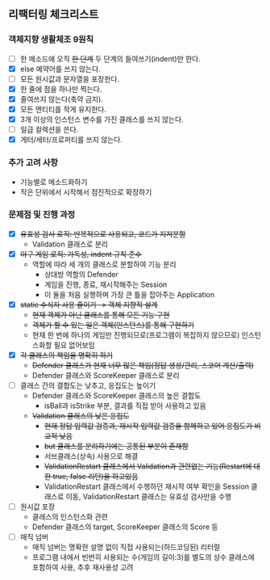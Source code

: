 ## 리팩터링 체크리스트

### 객체지향 생활체조 9원칙

- [ ] 한 메소드에 오직 ~~한 단계~~ 두 단계의 들여쓰기(indent)만 한다.
- [x] else 예약어를 쓰지 않는다.
- [ ] 모든 원시값과 문자열을 포장한다.
- [x] 한 줄에 점을 하나만 찍는다.
- [x] 줄여쓰지 않는다(축약 금지).
- [x] 모든 엔티티를 작게 유지한다.
- [x] 3개 이상의 인스턴스 변수를 가진 클래스를 쓰지 않는다.
- [ ] 일급 컬렉션을 쓴다.
- [x] 게터/세터/프로퍼티를 쓰지 않는다.

### 추가 고려 사항

- 기능별로 메소드화하기
- 작은 단위에서 시작해서 점진적으로 확장하기

### 문제점 및 진행 과정

- [x] ~~유효성 검사 로직: 반복적으로 사용되고, 코드가 지저분함~~
    - Validation 클래스로 분리
- [x] ~~야구 게임 로직: 가독성, indent 규칙 준수~~
    - 역할에 따라 세 개의 클래스로 분할하여 기능 분리
        - 상대방 역할의 Defender
        - 게임을 진행, 종료, 재시작해주는 Session
        - 이 둘을 처음 실행하며 가장 큰 틀을 잡아주는 Application
- [x] ~~static 수식자 사용 줄이기 -> 객체 지향적 설계~~
    - ~~현재 객체가 아닌 클래스를 통해 모든 기능 구현~~
    - ~~객체가 할 수 있는 일은 객체(인스턴스)를 통해 구현하기~~
    - 현재 한 번에 하나의 게임만 진행되므로(프로그램이 복잡하지 않으므로) 인스턴스화할 필요 없어보임
- [x] ~~각 클래스의 책임을 명확히 하기~~
    - ~~Defender 클래스가 현재 너무 많은 책임(정답 생성/관리, 스코어 계산/출력)~~
    - Defender 클래스와 ScoreKeeper 클래스로 분리
- [ ] 클래스 간의 결합도는 낮추고, 응집도는 높이기
    - Defender 클래스와 ScoreKeeper 클래스의 높은 결합도
        - isBall과 isStrike 부분, 결과를 직접 받아 사용하고 있음
    - ~~Validation 클래스의 낮은 응집도~~
        - ~~현재 정답 입력값 검증과, 재시작 입력값 검증을 함께하고 있어 응집도가 비교적 낮음~~
        - ~~but 클래스를 분리하기에는 공통된 부분이 존재함~~
        - 서브클래스(상속) 사용으로 해결
        - ~~ValidationRestart 클래스에서 Validation과 관련없는 기능(Restart에 대한 true, false 리턴)을 하고있음~~
        - ValidationRestart 클래스에서 수행하던 재시작 여부 확인을 Session 클래스로 이동, ValidationRestart 클래스는 유효성 검사만을 수행
- [ ] 원시값 포장
    - 클래스의 인스턴스화 관련
    - Defender 클래스의 target, ScoreKeeper 클래스의 Score 등
- [ ] 매직 넘버
    - 매직 넘버는 명확한 설명 없이 직접 사용되는(하드코딩된) 리터럴
    - 프로그램 내에서 빈번히 사용되는 수(게임의 길이:3)를 별도의 상수 클래스에 포함하여 사용, 추후 재사용성 고려